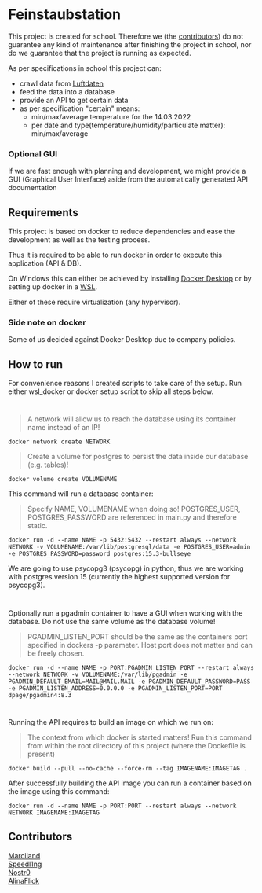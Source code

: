 # Feinstaubstation

This project is created for school. Therefore we (the [contributors](#contributors)) do not guarantee any kind of maintenance after finishing the project in school, nor do we guarantee that the project is running as expected.

As per specifications in school this project can:

- crawl data from [Luftdaten](https://luftdaten.info/)
- feed the data into a database
- provide an API to get certain data
- as per specification "certain" means:
  - min/max/average temperature for the 14.03.2022
  - per date and type(temperature/humidity/particulate matter): min/max/average

### Optional GUI

If we are fast enough with planning and development, we might provide a GUI (Graphical User Interface) aside from the automatically generated API documentation

## Requirements

This project is based on docker to reduce dependencies and ease the development as well as the testing process.

Thus it is required to be able to run docker in order to execute this application (API & DB).

On Windows this can either be achieved by installing [Docker Desktop](https://www.docker.com/products/docker-desktop/) or by setting up docker in a [WSL](https://www.paulsblog.dev/how-to-install-docker-without-docker-desktop-on-windows/).

Either of these require virtualization (any hypervisor).

### Side note on docker

Some of us decided against Docker Desktop due to company policies.

## How to run

For convenience reasons I created scripts to take care of the setup. Run either wsl_docker or docker setup script to skip all steps below.

#

> A network will allow us to reach the database using its container name instead of an IP!

`docker network create NETWORK`

> Create a volume for postgres to persist the data inside our database (e.g. tables)!

`docker volume create VOLUMENAME`

This command will run a database container:

> Specify NAME, VOLUMENAME when doing so!
> POSTGRES_USER, POSTGRES_PASSWORD are referenced in main.py and therefore static.

`docker run -d --name NAME -p 5432:5432 --restart always --network NETWORK -v VOLUMENAME:/var/lib/postgresql/data -e POSTGRES_USER=admin -e POSTGRES_PASSWORD=password postgres:15.3-bullseye`

We are going to use psycopg3 (psycopg) in python, thus we are working with postgres version 15 (currently the highest supported version for psycopg3).

#

Optionally run a pgadmin container to have a GUI when working with the database. Do not use the same volume as the database volume!

> PGADMIN_LISTEN_PORT should be the same as the containers port specified in dockers -p parameter. Host port does not matter and can be freely chosen.

`docker run -d --name NAME -p PORT:PGADMIN_LISTEN_PORT --restart always --network NETWORK -v VOLUMENAME:/var/lib/pgadmin -e PGADMIN_DEFAULT_EMAIL=MAIL@MAIL.MAIL -e PGADMIN_DEFAULT_PASSWORD=PASS -e PGADMIN_LISTEN_ADDRESS=0.0.0.0 -e PGADMIN_LISTEN_PORT=PORT dpage/pgadmin4:8.3`

#

Running the API requires to build an image on which we run on:

> The context from which docker is started matters! Run this command from within the root directory of this project (where the Dockefile is present)

`docker build --pull --no-cache --force-rm --tag IMAGENAME:IMAGETAG .`

After successfully building the API image you can run a container based on the image using this command:

`docker run -d --name NAME -p PORT:PORT --restart always --network NETWORK IMAGENAME:IMAGETAG`

## Contributors

<a href="https://github.com/Marciland">Marciland</a><br/>
<a href="https://github.com/Speedl1ng">Speedl1ng</a><br/>
<a href="https://github.com/Nostr0">Nostr0</a><br/>
<a href="https://github.com/AlinaFlick">AlinaFlick</a>
